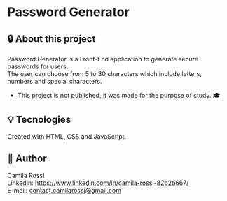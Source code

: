 <h1>Password Generator</h1>

## :lock: About this project <br>

 Password Generator is a Front-End application to generate secure passwords for users. <br>
 The user can choose from 5 to 30 characters which include letters, numbers and special characters. <br>

- This project is not published, it was made for the purpose of study. :mortar_board:


## :bulb: Tecnologies

Created with HTML, CSS and JavaScript.

## :raising_hand: Author
Camila Rossi <br>
Linkedin: https://www.linkedin.com/in/camila-rossi-82b2b667/ <br>
E-mail: contact.camilarossi@gmail.com


